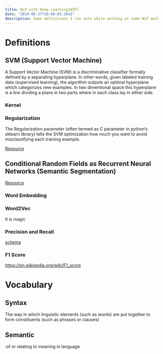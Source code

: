 ```yaml
---
title: NLP with Deep Learning[WIP]
date: "2019-06-17T10:00:03.284Z"
description: Some definitions I run into while working on some NLP work
---
```


# Definitions

## SVM (Support Vector Machine)

A Support Vector Machine (SVM) is a discriminative classifier formally defined by a separating hyperplane. In other words, given labeled training data (supervised learning), the algorithm outputs an optimal hyperplane which categorizes new examples. In two dimentional space this hyperplane is a line dividing a plane in two parts where in each class lay in either side.

### Kernel

### Regularization

The Regularization parameter (often termed as C parameter in python’s sklearn library) tells the SVM optimization how much you want to avoid misclassifying each training example.

[Resource](https://medium.com/machine-learning-101/chapter-2-svm-support-vector-machine-theory-f0812effc72)

## Conditional Random Fields as Recurrent Neural Networks (Semantic Segmentation)

[Resource](https://towardsdatascience.com/review-crf-rnn-conditional-random-fields-as-recurrent-neural-networks-semantic-segmentation-a11eb6e40c8c)

### Word Embedding

### Word2Vec

It is magic

### Precision and Recall

[schema](https://upload.wikimedia.org/wikipedia/commons/thumb/2/26/Precisionrecall.svg/1280px-Precisionrecall.svg.png)

### F1 Score

https://en.wikipedia.org/wiki/F1_score

# Vocabulary

## Syntax

The way in which linguistic elements (such as words) are put together to form constituents (such as phrases or clauses)

## Semantic

:of or relating to meaning in language
